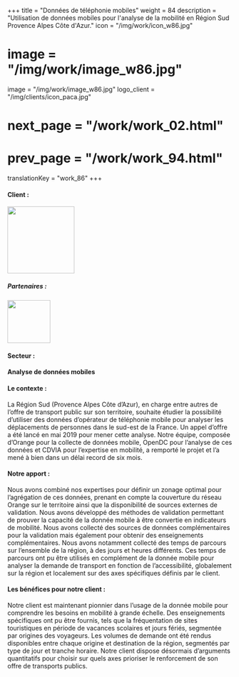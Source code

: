 +++
title = "Données de téléphonie mobiles"
weight = 84
description = "Utilisation de données mobiles pour l'analyse de la mobilité en Région Sud Provence Alpes Côte d'Azur."
icon = "/img/work/icon_w86.jpg"
# image = "/img/work/image_w86.jpg"
image = "/img/work/image_w86.jpg"
logo_client = "/img/clients/icon_paca.jpg"
# next_page = "/work/work_02.html"
# prev_page = "/work/work_94.html"
translationKey = "work_86"
+++

<!-- Client -->
<div class="row">
	<div class="col-sm-3"><h4>Client :</h4></div>
	<!--  <div class="col-sm-3"> <h3><a href = "https://www.eiffage.com/" target="_blank">Eiffage</a> </h3> </div>-->
	<div class="col-sm-3"><a href = "https://www.maregionsud.fr/" target="_blank"> <img src="/img/clients/icon_paca.svg" width="150px"/></a></div>
	<!-- <div class="col-sm-3"></div> -->
</div>	

<!-- Partner -->
<div class="row">
	<div class="col-sm-3"><h5>Partenaires :</h4></div>
	<!--  <div class="col-sm-3"> <h5><a href = "http://www.cdvia.fr/" target="_blank">CDVIA</a> </h4> </div>-->
	<div class="col-sm-3"><a href = "https://www.orange-business.com/en" target="_blank"> <img src="/img/clients/icon_orange.svg" width="96px"/></a></div>
	<div class="col-sm-3"><a href = "http://www.cdvia.fr/" target="_blank" <img src="/img/clients/icon_cdvia.svg" height="50px"/></a></div>
</div>	

<!-- Sector -->
<div class="row">
	<div class="col-sm-3"><h4>Secteur :</h4></div>
	<div class="col-sm-3"> <h4>Analyse de données mobiles</h4></div>
	<div class="col-sm-3"></div>
</div>	

<h4>Le contexte :</h4> 
<p>
La Région Sud (Provence Alpes Côte d’Azur), en charge entre autres de l’offre de transport public sur son territoire, souhaite étudier la possibilité d’utiliser des données d’opérateur de téléphonie mobile pour analyser les déplacements de personnes dans le sud-est de la France. Un appel d’offre a été lancé en mai 2019 pour mener cette analyse. Notre équipe, composée d’Orange pour la collecte de données mobile, OpenDC pour l’analyse de ces données et CDVIA pour l’expertise en mobilité, a remporté le projet et l’a mené à bien dans un délai record de six mois.
</p>

<h4>Notre apport :</h4>
<p>
Nous avons combiné nos expertises pour définir un zonage optimal pour l’agrégation de ces données, prenant en compte la couverture du réseau Orange sur le territoire ainsi que la disponibilité de sources externes de validation. Nous avons développé des méthodes de validation permettant de prouver la capacité de la donnée mobile à être convertie en indicateurs de mobilité. Nous avons collecté des sources de données complémentaires pour la validation mais également pour obtenir des enseignements complémentaires. Nous avons notamment collecté des temps de parcours sur l’ensemble de la région, à des jours et heures différents. Ces temps de parcours ont pu être utilisés en complément de la donnée mobile pour analyser la demande de transport en fonction de l’accessibilité, globalement sur la région et localement sur des axes spécifiques définis par le client.
</p>

<h4>Les bénéfices pour notre client :</h4>
<p>
Notre client est maintenant pionnier dans l’usage de la donnée mobile pour comprendre les besoins en mobilité à grande échelle. Des enseignements spécifiques ont pu être fournis, tels que la fréquentation de sites touristiques en période de vacances scolaires et jours fériés, segmentée par origines des voyageurs. Les volumes de demande ont été rendus disponibles entre chaque origine et destination de la région, segmentés par type de jour et tranche horaire. Notre client dispose désormais d’arguments quantitatifs pour choisir sur quels axes prioriser le renforcement de son offre de transports publics.
</p>
